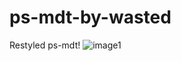 # ps-mdt-by-wasted
Restyled ps-mdt!
![image1](https://user-images.githubusercontent.com/91550251/235310383-74d6e929-8daf-4e9f-8cae-036c32f46815.png)

